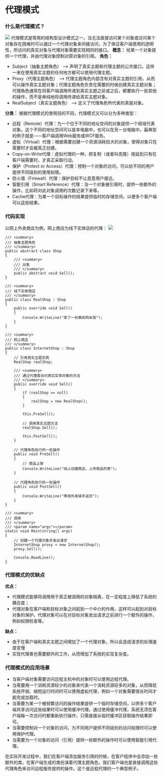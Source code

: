 # 代理模式
### 什么是代理模式？
![](http://owvsetuqu.bkt.clouddn.com/image/designpattern/Proxy1.jpg)
代理模式是常用的结构型设计模式之一，当无法直接访问某个对象或访问某个对象存在困难时可以通过一个代理对象来间接访问，为了保证客户端使用的透明性，所访问的真实对象与代理对象需要实现相同的接口。
**概念：** 给某一个对象提供一个代理，并由代理对象控制对原对象的引用。
**角色：**
- Subject（抽象主题角色） --> 声明了真实主题和代理主题的公共接口，这样一来在使用真实主题的任何地方都可以使用代理主题。
- Proxy（代理主题角色） --> 代理主题角色内部含有对真实主题的引用，从而可以操作真实主题对象；代理主题角色负责在需要的时候创建真实主题对象；代理角色通常在将客户端调用传递到真实主题之前或之后，都要执行一些其他的操作，而不是单纯地将调用传递给真实主题对象。
- RealSubject（真实主题角色） --> 定义了代理角色所代表的真是对象。

**分类：**
根据代理模式的使用目的不同，代理模式又可以分为多种类型：
- 远程（Remote）代理：为一个位于不同的地址空间的对象提供一个局域代表对象。这个不同的地址空间可以是本电脑中，也可以在另一台电脑中。最典型的例子就是——客户端调用Web服务或WCF服务。
- 虚拟（Virtual）代理：根据需要创建一个资源消耗较大的对象，使得对象只在需要时才会被真正创建。
- Copy-on-Write代理：虚拟代理的一种，把复制（或者叫克隆）拖延到只有在客户端需要时，才真正采取行动。
- 保护（Protect or Access）代理：控制一个对象的访问，可以给不同的用户提供不同级别的使用权限。
- 防火墙（Firewall）代理：保护目标不让恶意用户接近。
- 智能引用（Smart Reference）代理：当一个对象被引用时，提供一些额外的操作，比如将对此对象调用的次数记录下来等。
- Cache代理：为某一个目标操作的结果提供临时的存储空间，以便多个客户端可以这些结果。

### 代码实现
以网上外卖商店为例，网上商店为线下实体店的代理：
![](http://owvsetuqu.bkt.clouddn.com/image/designpattern/Proxy2.png)

 	/// <summary>
    /// 抽象主题角色
    /// </summary>
    public abstract class Shop
    {
        /// <summary>
        /// 出售
        /// </summary>
        public abstract void Sell();
    }

	/// <summary>
    /// 线下实体商店
    /// </summary>
    public class RealShop : Shop
    {
        public override void Sell()
        {
            Console.WriteLine("卖了一份黄焖鸡米饭");
        }
    }

  	/// <summary>
    /// 网上商店
    /// </summary>
    public class InternetShop : Shop
    {
        // 引用真实主题实例
        RealShop realShop;

        /// <summary>
        /// 通过代理类访问真实实体对象的方法
        /// </summary>
        public override void Sell()
        {
            if (realShop == null)
            {
                realShop = new RealShop();
            }

            this.PreSell();

            // 调用真实主题方法
            realShop.Sell();

            this.PostSell();
        }

        // 代理角色执行的一些操作
        public void PreSell()
        {
            // 商品上架
            Console.WriteLine("线上创建商店，上传商品列表");
        }

        // 代理角色执行的一些操作
        public void PostSell()
        {
            Console.WriteLine("等待外卖骑手送货");
        }
    }

	/// <summary>
    /// 调用
    /// </summary>
    /// <param name="args"></param>
    static void Main(string[] args)
    {
        // 创建一个代理对象并发出请求
        InternetShop proxy = new InternetShop();
        proxy.Sell();

        Console.ReadLine();
    }

### 代理模式的优缺点
**优点：**
- 代理模式能够将调用用于真正被调用的对象隔离，在一定程度上降低了系统的耦合度；
- 代理对象在客户端和目标对象之间起到一个中介的作用，这样可以起到对目标对象的保护。代理对象可以在对目标对象发出请求之前进行一个额外的操作，例如权限检查等。

**缺点：**
- 由于在客户端和真实主题之间增加了一个代理对象，所以会造成请求的处理速度变慢
- 实现代理类也需要额外的工作，从而增加了系统的实现复杂度。

### 代理模式的应用场景
- 当客户端对象需要访问远程主机中的对象时可以使用远程代理。
- 当需要用一个消耗资源较少的对象来代表一个消耗资源较多的对象，从而降低系统开销、缩短运行时间时可以使用虚拟代理，例如一个对象需要很长时间才能完成加载时。
- 当需要为某一个被频繁访问的操作结果提供一个临时存储空间，以供多个客户端共享访问这些结果时可以使用缓冲代理。通过使用缓冲代理，系统无须在客户端每一次访问时都重新执行操作，只需直接从临时缓冲区获取操作结果即可。
- 当需要控制对一个对象的访问，为不同用户提供不同级别的访问权限时可以使用保护代理。
- 当需要为一个对象的访问（引用）提供一些额外的操作时可以使用智能引用代理。

在实际开发过程中，我们在客户端添加服务引用的时候，在客户程序中会添加一些额外的类，在客户端生成的类扮演着代理主题角色，我们客户端也是直接调用这些代理角色来访问远程服务提供的操作。这个是远程代理的一个典型例子。